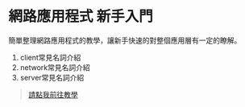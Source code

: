 # 網路應用程式 新手入門

簡單整理網路應用程式的教學，讓新手快速的對整個應用層有一定的瞭解。

1. client常見名詞介紹
2. network常見名詞介紹
3. server常見名詞介紹

> [請點我前往教學](https://github.com/leo200149/web-getting-start/issues?q=is%3Aopen+is%3Aissue+sort%3Acreated-asc)
